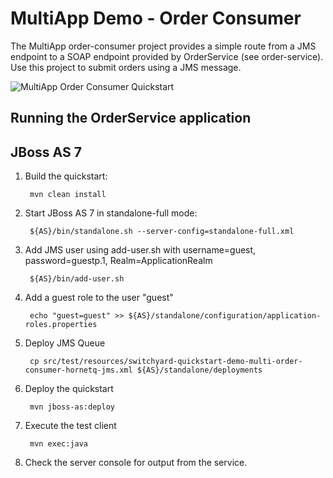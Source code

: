 # MultiApp Demo - Order Consumer

The MultiApp order-consumer project provides a simple route from a JMS endpoint to a SOAP endpoint provided by OrderService (see order-service).  Use this project to submit orders using a JMS message.

![MultiApp Order Consumer Quickstart](https://github.com/jboss-switchyard/quickstarts/raw/master/demos/multiApp/order-consumer/order-consumer.jpg)


## Running the OrderService application

JBoss AS 7
----------
1. Build the quickstart:

        mvn clean install

2. Start JBoss AS 7 in standalone-full mode:

        ${AS}/bin/standalone.sh --server-config=standalone-full.xml

3. Add JMS user using add-user.sh with username=guest, password=guestp.1, Realm=ApplicationRealm

        ${AS}/bin/add-user.sh

4. Add a guest role to the user "guest"

        echo "guest=guest" >> ${AS}/standalone/configuration/application-roles.properties

5. Deploy JMS Queue

        cp src/test/resources/switchyard-quickstart-demo-multi-order-consumer-hornetq-jms.xml ${AS}/standalone/deployments
6. Deploy the quickstart

        mvn jboss-as:deploy

7. Execute the test client

        mvn exec:java

8. Check the server console for output from the service.
